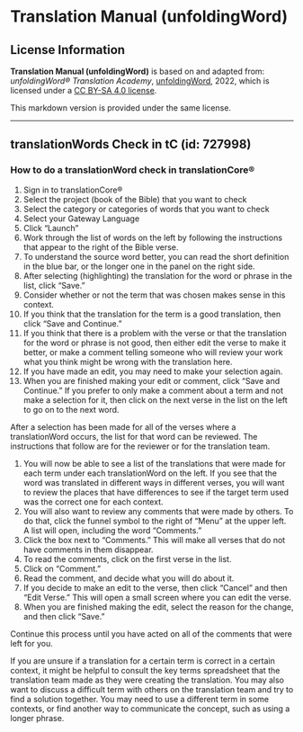 # Translation Manual (unfoldingWord)

## License Information

**Translation Manual (unfoldingWord)** is based on and adapted from: _unfoldingWord® Translation Academy_, [unfoldingWord](https://unfoldingword.org/utw), 2022, which is licensed under a [CC BY-SA 4.0 license](https://creativecommons.org/licenses/by-sa/4.0/legalcode.en).

This markdown version is provided under the same license.



--------------------------------

## translationWords Check in tC (id: 727998)

### How to do a translationWord check in translationCore®

1. Sign in to translationCore®
2. Select the project (book of the Bible) that you want to check
3. Select the category or categories of words that you want to check
4. Select your Gateway Language
5. Click “Launch”
6. Work through the list of words on the left by following the instructions that appear to the right of the Bible verse.
7. To understand the source word better, you can read the short definition in the blue bar, or the longer one in the panel on the right side.
8. After selecting (highlighting) the translation for the word or phrase in the list, click “Save.”
9. Consider whether or not the term that was chosen makes sense in this context.
10. If you think that the translation for the term is a good translation, then click “Save and Continue.”
11. If you think that there is a problem with the verse or that the translation for the word or phrase is not good, then either edit the verse to make it better, or make a comment telling someone who will review your work what you think might be wrong with the translation here.
12. If you have made an edit, you may need to make your selection again.
13. When you are finished making your edit or comment, click “Save and Continue.” If you prefer to only make a comment about a term and not make a selection for it, then click on the next verse in the list on the left to go on to the next word.

After a selection has been made for all of the verses where a translationWord occurs, the list for that word can be reviewed. The instructions that follow are for the reviewer or for the translation team.

1. You will now be able to see a list of the translations that were made for each term under each translationWord on the left. If you see that the word was translated in different ways in different verses, you will want to review the places that have differences to see if the target term used was the correct one for each context.
2. You will also want to review any comments that were made by others. To do that, click the funnel symbol to the right of “Menu” at the upper left. A list will open, including the word “Comments.”
3. Click the box next to “Comments.” This will make all verses that do not have comments in them disappear.
4. To read the comments, click on the first verse in the list.
5. Click on “Comment.”
6. Read the comment, and decide what you will do about it.
7. If you decide to make an edit to the verse, then click “Cancel” and then “Edit Verse.” This will open a small screen where you can edit the verse.
8. When you are finished making the edit, select the reason for the change, and then click “Save.”

Continue this process until you have acted on all of the comments that were left for you.

If you are unsure if a translation for a certain term is correct in a certain context, it might be helpful to consult the key terms spreadsheet that the translation team made as they were creating the translation. You may also want to discuss a difficult term with others on the translation team and try to find a solution together. You may need to use a different term in some contexts, or find another way to communicate the concept, such as using a longer phrase.


